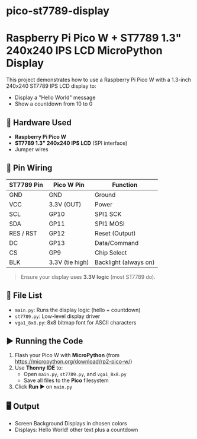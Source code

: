 # pico-st7789-display
#  Raspberry Pi Pico W + ST7789 1.3" 240x240 IPS LCD MicroPython Display

This project demonstrates how to use a Raspberry Pi Pico W with a 1.3-inch 240x240 ST7789 IPS LCD display to:
- Display a "Hello World" message
- Show a countdown from 10 to 0

## 🔧 Hardware Used

- **Raspberry Pi Pico W**
- **ST7789 1.3" 240x240 IPS LCD** (SPI interface)
- Jumper wires

## 📌 Pin Wiring

| ST7789 Pin | Pico W Pin | Function                   |
|------------|-------------|---------------------------|
| GND        | GND         | Ground                    |
| VCC        | 3.3V (OUT)  | Power                     |
| SCL        | GP10        | SPI1 SCK                  |
| SDA        | GP11        | SPI1 MOSI                 |
| RES / RST  | GP12        | Reset (Output)            |
| DC         | GP13        | Data/Command              |
| CS         | GP9         | Chip Select               |
| BLK        | 3.3V (tie high) | Backlight (always on) |

> Ensure your display uses **3.3V logic** (most ST7789 do).

## 📂 File List

- `main.py`: Runs the display logic (hello + countdown)
- `st7789.py`: Low-level display driver
- `vga1_8x8.py`: 8x8 bitmap font for ASCII characters

## ▶️ Running the Code

1. Flash your Pico W with **MicroPython** (from https://micropython.org/download/rp2-pico-w/)
2. Use **Thonny IDE** to:
   - Open `main.py`, `st7789.py`, and `vga1_8x8.py`
   - Save all files to the **Pico** filesystem
3. Click **Run** ▶️ on `main.py`

## 🖥️ Output

- Screen Background Displays in chosen colors
- Displays: Hello World! other text plus a countdown
